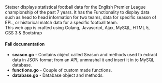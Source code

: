 Statser displays statistical football data for the English Premier League
championship of the past 7 years. It has the Functionality to display data such as head to head
information for two teams, data for specific season of EPL, or historical match data for a specific
football team.</br>This web app is crafted using Golang, Javascript, Ajax, MySQL, HTML 5, CSS
3 & Bootstrap

#### Fail documentation

* **season.go** - Contains object called Season and methods used to extract data in JSON format from an API, unmrashal it and insert it in to MySQL database.
* **functions.go** - Couple of custom made functions.
* **database.go** - Database object and methods.

